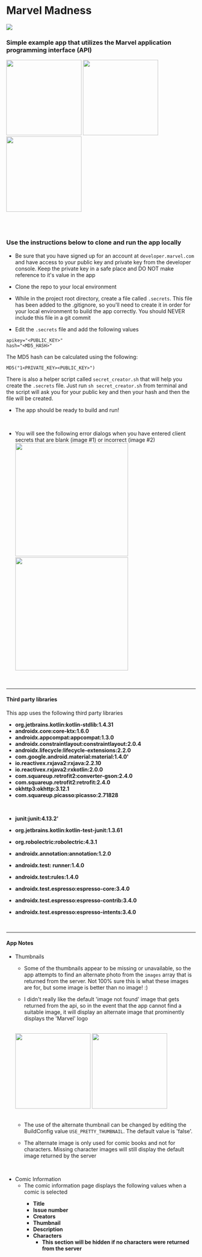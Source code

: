 # Marvel Madness  
  
<img src="https://i.annihil.us/u/prod/marvel/images/logo/marvel-logo.png" />

### Simple example app that utilizes the Marvel application programming interface (API)  

<img src="./screenshots/screenshot0.png" width="200" /> <img src="./screenshots/screenshot2.png" width="200" /> <img src="./screenshots/screenshot3.png" width="200" /> 

<br/><br/>

### Use the instructions below to clone and run the app locally
  
  
- Be sure that you have signed up for an account at ```developer.marvel.com``` and have access to your  public key and private key from the developer console. Keep the private key in a safe place and DO NOT  make reference to it's value in the app  
  
- Clone the repo to your local environment

- While in the project root directory, create a file called ```.secrets```. This file has been added to the .gitignore,  so you'll need to create it in order for your local environment to build the app correctly. You should NEVER include this file in a git commit  
  
- Edit the ```.secrets``` file and add the following values  
  
```properties  
apikey="<PUBLIC_KEY>"  
hash="<MD5_HASH>"  
```  
  
The MD5 hash can be calculated using the following:  
  
```properties  
MD5("1<PRIVATE_KEY><PUBLIC_KEY>")  
```  
  
There is also a helper script called ```secret_creator.sh``` that will help you create the ```.secrets``` file. Just run  ```sh secret_creator.sh``` from terminal and the script will ask you for your public key and then your hash and then the file will be created.
  
  
- The app should be ready to build and run!
<br/>

- You will see the following error dialogs when you have entered client secrets that are blank (image #1) or incorrect (image #2) <br/>
<img src="./screenshots/screenshot_no_secrets.png" width="300" /> <img src="./screenshots/screenshot_unauthorized.png" width="300" /> 
<br/>


---

#### Third party libraries	

This app uses the following third party libraries
<b>
- org.jetbrains.kotlin:kotlin-stdlib:1.4.31
- androidx.core:core-ktx:1.6.0
- androidx.appcompat:appcompat:1.3.0
- androidx.constraintlayout:constraintlayout:2.0.4
- androidx.lifecycle:lifecycle-extensions:2.2.0
- com.google.android.material:material:1.4.0'
- io.reactivex.rxjava2:rxjava:2.2.10
- io.reactivex.rxjava2:rxkotlin:2.0.0 
- com.squareup.retrofit2:converter-gson:2.4.0
- com.squareup.retrofit2:retrofit:2.4.0
- okhttp3:okhttp:3.12.1
- com.squareup.picasso:picasso:2.71828

<br>

- junit:junit:4.13.2'
- org.jetbrains.kotlin:kotlin-test-junit:1.3.61
- org.robolectric:robolectric:4.3.1

- androidx.annotation:annotation:1.2.0
- androidx.test: runner:1.4.0
- androidx.test:rules:1.4.0
- androidx.test.espresso:espresso-core:3.4.0
- androidx.test.espresso:espresso-contrib:3.4.0
- androidx.test.espresso:espresso-intents:3.4.0
</b>
<br/>

---

#### App Notes

- Thumbnails
	- Some of the thumbnails appear to be missing or unavailable, so the app attempts to find an alternate photo from the ```images``` array that is returned from the server. Not 100% sure this is what these images are for, but some image is better than no image! :)

	- I didn't really like the default 'image not found' image that gets returned from the api,  so in the event that the app cannot find a suitable image, it will display an alternate image that prominently displays the 'Marvel' logo 
	<br>
	<div style="display: inline-block">
		<img src="./screenshots/screenshot_non_pretty_thumbnails.png" width="200" />
		<img src="./screenshots/screenshot1.png" width="200" />
	</div>
	<br><br>

	- The use of the alternate thumbnail can be changed by editing the BuildConfig value ```USE_PRETTY_THUMBNAIL```. The default value is 'false'.

	- The alternate image is only used for comic books and not for characters. Missing character images will still display the default image returned by the server
<br>

- Comic Information
	- The comic information page displays the following values when a comic is selected <b>
		- Title
		- Issue number
		- Creators
		- Thumbnail
		- Description
		- Characters
			- This section will be hidden if no characters were returned from the server
	</b>